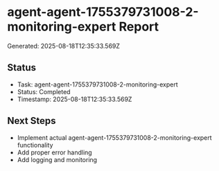 # agent-agent-1755379731008-2-monitoring-expert Report

Generated: 2025-08-18T12:35:33.569Z

## Status
- Task: agent-agent-1755379731008-2-monitoring-expert
- Status: Completed
- Timestamp: 2025-08-18T12:35:33.569Z

## Next Steps
- Implement actual agent-agent-1755379731008-2-monitoring-expert functionality
- Add proper error handling
- Add logging and monitoring
